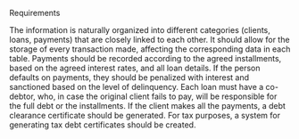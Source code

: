 
Requirements

The information is naturally organized into different categories (clients, loans, payments) that are closely linked to each other. It should allow for the storage of every transaction made, affecting the corresponding data in each table.
Payments should be recorded according to the agreed installments, based on the agreed interest rates, and all loan details. If the person defaults on payments, they should be penalized with interest and sanctioned based on the level of delinquency.
Each loan must have a co-debtor, who, in case the original client fails to pay, will be responsible for the full debt or the installments. If the client makes all the payments, a debt clearance certificate should be generated. For tax purposes,
a system for generating tax debt certificates should be created.


